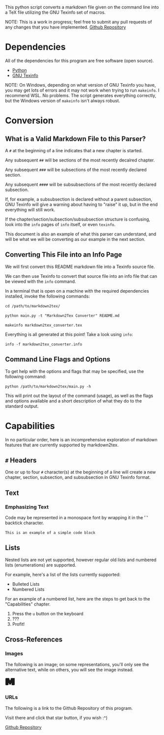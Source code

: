 This python script converts a markdown file given on the command line into a TeX file utilizing the GNU Texinfo set of macros.

NOTE: This is a work in progress; feel free to submit any pull requests of any changes that you have implemented. [Github Repository](https://www.github.com/user/LensPlaysGames/markdown2tex)

# Dependencies
All of the dependencies for this program are free software (open source).

- [Python](https://www.python.org/)
- [GNU Texinfo](https://www.gnu.org/software/texinfo/)

NOTE: On Windows, depending on what version of GNU Texinfo you have, you may get lots of errors and it may not work when trying to run `makeinfo`. I recommend WSL. No problems. The script generates everything correctly, but the Windows version of `makeinfo` isn't always robust.

# Conversion

## What is a Valid Markdown File to this Parser?
A `#` at the beginning of a line indicates that a new chapter is started.

Any subsequent `##` will be sections of the most recently decalred chapter.

Any subsequent `###` will be subsections of the most recently declared section. 

Any subsequent `####` will be subsubsections of the most recently declared subsection.

If, for example, a subsubsection is declared without a parent subsection, GNU Texinfo will give a warning about having to "raise" it up, but in the end everything will still work.

If the chapter/section/subsection/subsubsection structure is confusing, look into the `info` pages of `info` itself, or even `texinfo`.

This document is also an example of what this parser can understand, and will be what we will be converting as our example in the next section.

## Converting This File into an Info Page
We will first convert this README markdown file into a Texinfo source file. 

We can then use Texinfo to convert that source file into an info file that can be viewed with the `info` command.

In a terminal that is open on a machine with the required dependencies installed, invoke the following commands:

`cd /path/to/markdown2tex/`

`python main.py -t "Markdown2Tex Converter" README.md`

`makeinfo markdown2tex_converter.tex`

Everything is all generated at this point! Take a look using `info`:

`info -f markdown2tex_converter.info`

## Command Line Flags and Options
To get help with the options and flags that may be specified, use the following command:

`python /path/to/markdown2tex/main.py -h`

This will print out the layout of the command (usage), as well as the flags and options available and a short description of what they do to the standard output.

# Capabilities
In no particular order, here is an incomprehensive exploration of markdown features that are currently supported by 
markdown2tex.

## `#` Headers
One or up to four `#` character(s) at the beginning of a line will create a new chapter, section, subsection, and subsubsection in GNU Texinfo format.

## Text


### Emphasizing Text
Code may be represented in a monospace font by wrapping it in the '\`' backtick character.

`This is an example of a simple code block`

## Lists
Nested lists are not yet supported, however regular old lists and numbered lists (enumerations) are supported.

For example, here's a list of the lists currently supported:
- Bulleted Lists
- Numbered Lists

For an example of a numbered list, here are the steps to get back to the "Capabilities" chapter.
1. Press the `u` button on the keyboard
2. ???
3. Profit!

## Cross-References

### Images
The following is an image; on some representations, you'll only see the alternative text, while on others, you will see the image instead.

![A small icon of the letter M](M.png)

### URLs
The following is a link to the Github Repository of this program.

Visit there and click that star button, if you wish :^)

[Github Repository](https://www.github.com/user/LensPlaysGames/markdown2tex)


